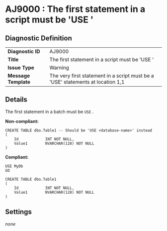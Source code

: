 # AJ9000 : The first statement in a script must be 'USE <DATABASE>'

## Diagnostic Definition

<table>
  <tr>
    <td class="header"><b>Diagnostic ID</b></td>
    <td>AJ9000</td>
  </tr>
  <tr>
    <td class="header"><b>Title</b></td>
    <td>The first statement in a script must be 'USE <DATABASE>'</td>
  </tr>
  <tr>
    <td class="header"><b>Issue Type</b></td>
    <td>Warning</td>
  </tr>
  <tr>
    <td class="header"><b>Message Template</b></td>
    <td>The very first statement in a script must be a 'USE' statements at location 1,1</td>
  </tr>
  
</table>

## Details

The first statement in a batch must be `USE` <database>.

**Non-compliant:**

```tsql
CREATE TABLE dbo.Table1 -- Should be 'USE <database-name>' instead
(
    Id            INT NOT NULL,
    Value1        NVARCHAR(128) NOT NULL
)
```

**Compliant:**

```tsql
USE MyDb
GO

CREATE TABLE dbo.Table1
(
    Id            INT NOT NULL,
    Value1        NVARCHAR(128) NOT NULL
)
```



## Settings

*none*

